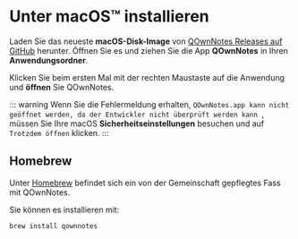 # Unter macOS™ installieren

Laden Sie das neueste **macOS-Disk-Image** von [QOwnNotes Releases auf GitHub](https://github.com/pbek/QOwnNotes/releases) herunter. Öffnen Sie es und ziehen Sie die App **QOwnNotes** in Ihren **Anwendungsordner**.

Klicken Sie beim ersten Mal mit der rechten Maustaste auf die Anwendung und **öffnen** Sie QOwnNotes.

::: warning
Wenn Sie die Fehlermeldung erhalten, `QOwnNotes.app kann nicht geöffnet werden, da der Entwickler nicht überprüft werden kann `, müssen Sie Ihre macOS **Sicherheitseinstellungen** besuchen und auf `Trotzdem öffnen` klicken.
:::

## Homebrew

Unter [Homebrew](https://formulae.brew.sh/cask/qownnotes) befindet sich ein von der Gemeinschaft gepflegtes Fass mit QOwnNotes.

Sie können es installieren mit:

```bash
brew install qownnotes
```
